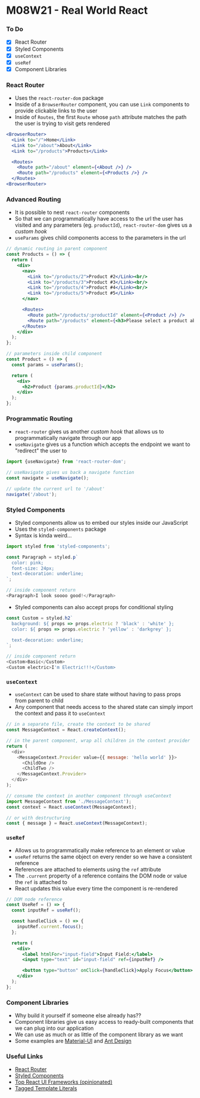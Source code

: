 # M08W21 - Real World React

### To Do
- [x] React Router
- [x] Styled Components
- [x] `useContext`
- [x] `useRef`
- [x] Component Libraries

### React Router
* Uses the `react-router-dom` package
* Inside of a `BrowserRouter` component, you can use `Link` components to provide clickable links to the user
* Inside of `Routes`, the first `Route` whose `path` attribute matches the path the user is trying to visit gets rendered

```jsx
<BrowserRouter>
  <Link to="/">Home</Link>
  <Link to="/about">About</Link>
  <Link to="/products">Products</Link>

  <Routes>
    <Route path="/about" element={<About />} />
    <Route path="/products" element={<Products />} />
  </Routes>
<BrowserRouter>
```

### Advanced Routing
* It is possible to nest `react-router` components
* So that we can programmatically have access to the url the user has visited and any parameters (eg. `productId`), `react-router-dom` gives us a _custom hook_
* `useParams` gives child components access to the parameters in the url

```jsx
// dynamic routing in parent component
const Products = () => {
  return (
    <div>
      <nav>
        <Link to="/products/2">Product #2</Link><br/>
        <Link to="/products/3">Product #3</Link><br/>
        <Link to="/products/4">Product #4</Link><br/>
        <Link to="/products/5">Product #5</Link>
      </nav>

      <Routes>
        <Route path="/products/:productId" element={<Product />} />
        <Route path="/products" element={<h3>Please select a product above</h3>} />
      </Routes>
    </div>
  );
};
```

```jsx
// parameters inside child component
const Product = () => {
  const params = useParams();

  return (
    <div>
      <h2>Product {params.productId}</h2>
    </div>
  );
};
```

### Programmatic Routing
* `react-router` gives us another _custom hook_ that allows us to programmatically navigate through our app
* `useNavigate` gives us a function which accepts the endpoint we want to "redirect" the user to

```js
import {useNavigate} from 'react-router-dom';

// useNavigate gives us back a navigate function
const navigate = useNavigate();

// update the current url to '/about'
navigate('/about');
```

### Styled Components
* Styled components allow us to embed our styles inside our JavaScript
* Uses the `styled-components` package
* Syntax is kinda weird...

```js
import styled from 'styled-components';

const Paragraph = styled.p`
  color: pink;
  font-size: 24px;
  text-decoration: underline;
`;

// inside component return
<Paragraph>I look soooo good!</Paragraph>
```

* Styled components can also accept props for conditional styling

```js
const Custom = styled.h2`
  background: ${ props => props.electric ? 'black' : 'white' };
  color: ${ props => props.electric ? 'yellow' : 'darkgrey' };

  text-decoration: underline;
`;

// inside component return
<Custom>Basic</Custom>
<Custom electric>I'm Electric!!!</Custom>
```

### `useContext`
* `useContext` can be used to share state without having to pass props from parent to child
* Any component that needs access to the shared state can simply import the context and pass it to `useContext`

```js
// in a separate file, create the context to be shared
const MessageContext = React.createContext();

// in the parent component, wrap all children in the context provider
return (
  <div>
    <MessageContext.Provider value={{ message: 'hello world' }}>
      <ChildOne />
      <ChildTwo />
    </MessageContext.Provider>
  </div>
);

// consume the context in another component through useContext
import MessageContext from './MessageContext');
const context = React.useContext(MessageContext);

// or with destructuring
const { message } = React.useContext(MessageContext);
```

### `useRef`
* Allows us to programmatically make reference to an element or value
* `useRef` returns the same object on every render so we have a consistent reference
* References are attached to elements using the `ref` attribute
* The `.current` property of a reference contains the DOM node or value the `ref` is attached to
* React updates this value every time the component is re-rendered

```jsx
// DOM node reference
const UseRef = () => {
  const inputRef = useRef();

  const handleClick = () => {
    inputRef.current.focus();
  };

  return (
    <div>
      <label htmlFor="input-field">Input Field:</label>
      <input type="text" id="input-field" ref={inputRef} />

      <button type="button" onClick={handleClick}>Apply Focus</button>
    </div>
  );
};
```

### Component Libraries
* Why build it yourself if someone else already has??
* Component libraries give us easy access to ready-built components that we can plug into our application
* We can use as much or as little of the component library as we want
* Some examples are [Material-UI](https://material-ui.com/) and [Ant Design](https://ant.design/) 

### Useful Links
* [React Router](https://reacttraining.com/react-router/web/guides/quick-start)
* [Styled Components](https://styled-components.com/docs/basics)
* [Top React UI Frameworks (opinionated)](https://www.codeinwp.com/blog/react-ui-component-libraries-frameworks/)
* [Tagged Template Literals](https://codeburst.io/javascript-es6-tagged-template-literals-a45c26e54761)
